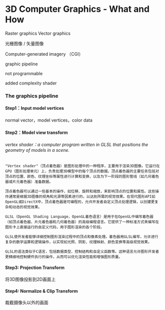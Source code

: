 # 3D Computer Graphics - What and How

 Raster graphics
 Vector graphics

 光栅图像 / 矢量图像

 Computer-generated imagery （CGI）

 graphic pipeline

 not programmable

 added complexity
 shader

### The graphics pipeline

#### Step1：Input model vertices
normal vector，model vertices，color data

#### Step2：Model view transform

###### vertex shader：a computer program written in GLSL that positions the geometry of models in a scene.
    "Vertex shader"（顶点着色器）是图形处理中的一种程序，主要用于渲染3D图像。它运行在GPU（图形处理单元）上，负责处理3D模型中的每个顶点的数据。顶点着色器的主要任务包括对顶点的位置、颜色、纹理坐标等属性进行计算和变换，以及为下一阶段的图形管线（如几何着色器或片元着色器）准备数据。

    顶点着色器可以通过一些基本的操作，如位移、旋转和缩放，来影响顶点的位置和属性。这些操作通常是根据3D图像的视角和光源等因素进行的，以达到所需的视觉效果。在现代图形API如OpenGL或DirectX中，顶点着色器是可编程的，允许开发者自定义顶点处理逻辑，以创建更复杂和动态的视觉效果。

    GLSL（OpenGL Shading Language，OpenGL着色语言）是用于在OpenGL中编写着色器（如顶点着色器、片元着色器和几何着色器）的高级编程语言。它提供了一种标准方式来编写在图形卡上直接运行的自定义代码，用于图形渲染的各个阶段。

    GLSL使开发者能够详细控制图形渲染过程中的顶点和像素处理。着色器用GLSL编写，允许进行复杂的数学运算和逻辑操作，以实现如光照、阴影、纹理映射、颜色变换等高级视觉效果。

    GLSL的语法类似于C语言，包括数据类型、控制结构和自定义函数等。这种语言允许图形开发者更精细地控制硬件执行的操作，从而可以优化渲染性能和增强图形质量。


#### Step3: Projection Transform
将3D图像投影到2D画面上

#### Step4: Normalize & Clip Transform
裁截摄像头以外的画面